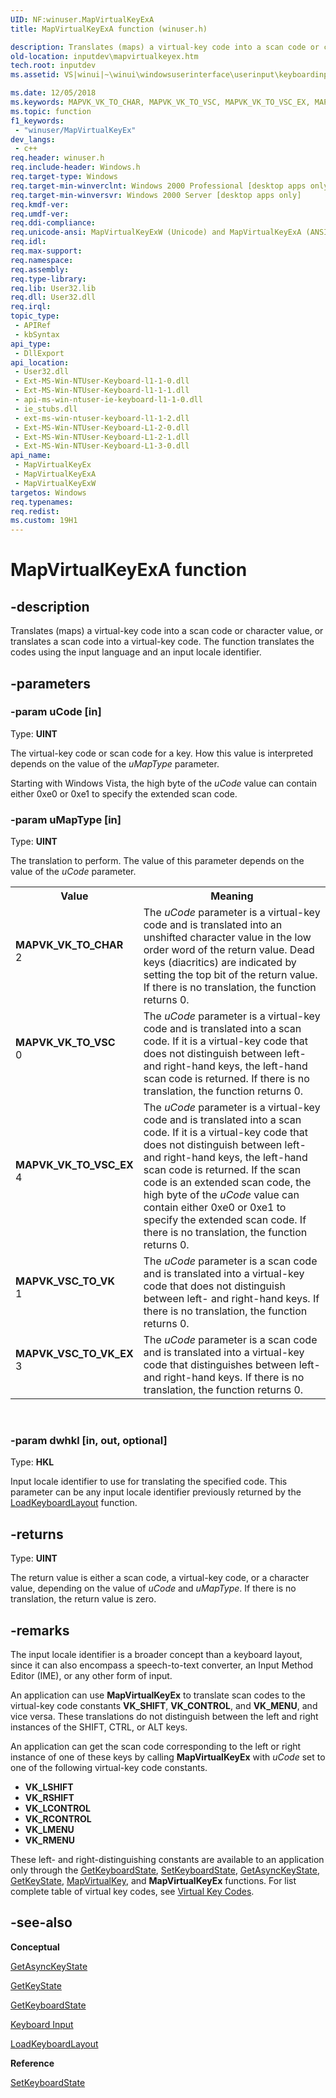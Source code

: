 ```yaml
---
UID: NF:winuser.MapVirtualKeyExA
title: MapVirtualKeyExA function (winuser.h)

description: Translates (maps) a virtual-key code into a scan code or character value, or translates a scan code into a virtual-key code. The function translates the codes using the input language and an input locale identifier.
old-location: inputdev\mapvirtualkeyex.htm
tech.root: inputdev
ms.assetid: VS|winui|~\winui\windowsuserinterface\userinput\keyboardinput\keyboardinputreference\keyboardinputfunctions\mapvirtualkeyex.htm

ms.date: 12/05/2018
ms.keywords: MAPVK_VK_TO_CHAR, MAPVK_VK_TO_VSC, MAPVK_VK_TO_VSC_EX, MAPVK_VSC_TO_VK, MAPVK_VSC_TO_VK_EX, MapVirtualKeyEx, MapVirtualKeyEx function [Keyboard and Mouse Input], MapVirtualKeyExA, MapVirtualKeyExW, _win32_MapVirtualKeyEx, _win32_mapvirtualkeyex_cpp, inputdev.mapvirtualkeyex, winui._win32_mapvirtualkeyex, winuser/MapVirtualKeyEx, winuser/MapVirtualKeyExA, winuser/MapVirtualKeyExW
ms.topic: function
f1_keywords: 
 - "winuser/MapVirtualKeyEx"
dev_langs:
 - c++
req.header: winuser.h
req.include-header: Windows.h
req.target-type: Windows
req.target-min-winverclnt: Windows 2000 Professional [desktop apps only]
req.target-min-winversvr: Windows 2000 Server [desktop apps only]
req.kmdf-ver: 
req.umdf-ver: 
req.ddi-compliance: 
req.unicode-ansi: MapVirtualKeyExW (Unicode) and MapVirtualKeyExA (ANSI)
req.idl: 
req.max-support: 
req.namespace: 
req.assembly: 
req.type-library: 
req.lib: User32.lib
req.dll: User32.dll
req.irql: 
topic_type:
 - APIRef
 - kbSyntax
api_type:
 - DllExport
api_location:
 - User32.dll
 - Ext-MS-Win-NTUser-Keyboard-l1-1-0.dll
 - Ext-MS-Win-NTUser-Keyboard-l1-1-1.dll
 - api-ms-win-ntuser-ie-keyboard-l1-1-0.dll
 - ie_stubs.dll
 - ext-ms-win-ntuser-keyboard-l1-1-2.dll
 - Ext-MS-Win-NTUser-Keyboard-L1-2-0.dll
 - Ext-MS-Win-NTUser-Keyboard-L1-2-1.dll
 - Ext-MS-Win-NTUser-Keyboard-L1-3-0.dll
api_name:
 - MapVirtualKeyEx
 - MapVirtualKeyExA
 - MapVirtualKeyExW
targetos: Windows
req.typenames: 
req.redist: 
ms.custom: 19H1
---
```


# MapVirtualKeyExA function


## -description


Translates (maps) a virtual-key code into a scan code or character value, or translates a scan code into a virtual-key code. The function translates the codes using the input language and an input locale identifier.


## -parameters




### -param uCode [in]

Type: <b>UINT</b>

The virtual-key code or scan code for a key. How this value is interpreted depends on the value of the <i>uMapType</i> parameter.

Starting with Windows Vista, the high byte of the <i>uCode</i> value can contain either 0xe0 or 0xe1 to specify the extended scan code.


### -param uMapType [in]

Type: <b>UINT</b>

The translation to perform. The value of this parameter depends on the value of the <i>uCode</i> parameter.

<table>
<tr>
<th>Value</th>
<th>Meaning</th>
</tr>
<tr>
<td width="40%"><a id="MAPVK_VK_TO_CHAR"></a><a id="mapvk_vk_to_char"></a><dl>
<dt><b>MAPVK_VK_TO_CHAR</b></dt>
<dt>2</dt>
</dl>
</td>
<td width="60%">
The <i>uCode</i> parameter is a virtual-key code and is translated into an unshifted character value in the low order word of the return value. Dead keys (diacritics) are indicated by setting the top bit of the return value. If there is no translation, the function returns 0.

</td>
</tr>
<tr>
<td width="40%"><a id="MAPVK_VK_TO_VSC"></a><a id="mapvk_vk_to_vsc"></a><dl>
<dt><b>MAPVK_VK_TO_VSC</b></dt>
<dt>0</dt>
</dl>
</td>
<td width="60%">
The <i>uCode</i> parameter is a virtual-key code and is translated into a scan code. If it is a virtual-key code that does not distinguish between left- and right-hand keys, the left-hand scan code is returned. If there is no translation, the function returns 0.

</td>
</tr>
<tr>
<td width="40%"><a id="MAPVK_VK_TO_VSC_EX"></a><a id="mapvk_vk_to_vsc_ex"></a><dl>
<dt><b>MAPVK_VK_TO_VSC_EX</b></dt>
<dt>4</dt>
</dl>
</td>
<td width="60%">
The <i>uCode</i> parameter is a virtual-key code and is translated into a scan code. If it is a virtual-key code that does not distinguish between left- and right-hand keys, the left-hand scan code is returned. If the scan code is an extended scan code, the high byte of the <i>uCode</i> value can contain either 0xe0 or 0xe1 to specify the extended scan code. If there is no translation, the function returns 0.

</td>
</tr>
<tr>
<td width="40%"><a id="MAPVK_VSC_TO_VK"></a><a id="mapvk_vsc_to_vk"></a><dl>
<dt><b>MAPVK_VSC_TO_VK</b></dt>
<dt>1</dt>
</dl>
</td>
<td width="60%">
The <i>uCode</i> parameter is a scan code and is translated into a virtual-key code that does not distinguish between left- and right-hand keys. If there is no translation, the function returns 0.

</td>
</tr>
<tr>
<td width="40%"><a id="MAPVK_VSC_TO_VK_EX"></a><a id="mapvk_vsc_to_vk_ex"></a><dl>
<dt><b>MAPVK_VSC_TO_VK_EX</b></dt>
<dt>3</dt>
</dl>
</td>
<td width="60%">
The <i>uCode</i> parameter is a scan code and is translated into a virtual-key code that distinguishes between left- and right-hand keys. If there is no translation, the function returns 0.

</td>
</tr>
</table>
 


### -param dwhkl [in, out, optional]

Type: <b>HKL</b>

Input locale identifier to use for translating the specified code. This parameter can be any input locale identifier previously returned by the <a href="https://docs.microsoft.com/windows/desktop/api/winuser/nf-winuser-loadkeyboardlayouta">LoadKeyboardLayout</a> function.


## -returns



Type: <b>UINT</b>

The return value is either a scan code, a virtual-key code, or a character value, depending on the value of <i>uCode</i> and <i>uMapType</i>. If there is no translation, the return value is zero.




## -remarks



The input locale identifier is a broader concept than a keyboard layout, since it can also encompass a speech-to-text converter, an Input Method Editor (IME), or any other form of input.

An application can use <b>MapVirtualKeyEx</b> to translate scan codes to the virtual-key code constants <b>VK_SHIFT</b>, <b>VK_CONTROL</b>, and <b>VK_MENU</b>, and vice versa. These translations do not distinguish between the left and right instances of the SHIFT, CTRL, or ALT keys.

An application can get the scan code corresponding to the left or right instance of one of these keys by calling <b>MapVirtualKeyEx</b> with <i>uCode</i> set to one of the following virtual-key code constants.

<ul>
<li><b>VK_LSHIFT</b></li>
<li><b>VK_RSHIFT</b></li>
<li><b>VK_LCONTROL</b></li>
<li><b>VK_RCONTROL</b></li>
<li><b>VK_LMENU</b></li>
<li><b>VK_RMENU</b></li>
</ul>
These left- and right-distinguishing constants are available to an application only through the <a href="https://docs.microsoft.com/windows/desktop/api/winuser/nf-winuser-getkeyboardstate">GetKeyboardState</a>, <a href="https://docs.microsoft.com/windows/desktop/api/winuser/nf-winuser-setkeyboardstate">SetKeyboardState</a>, <a href="https://docs.microsoft.com/windows/desktop/api/winuser/nf-winuser-getasynckeystate">GetAsyncKeyState</a>, <a href="https://docs.microsoft.com/windows/desktop/api/winuser/nf-winuser-getkeystate">GetKeyState</a>, <a href="https://docs.microsoft.com/windows/desktop/api/winuser/nf-winuser-mapvirtualkeya">MapVirtualKey</a>, and <b>MapVirtualKeyEx</b> functions. For list complete table of virtual key codes, see <a href="https://docs.microsoft.com/windows/desktop/inputdev/virtual-key-codes">Virtual Key Codes</a>.




## -see-also




<b>Conceptual</b>



<a href="https://docs.microsoft.com/windows/desktop/api/winuser/nf-winuser-getasynckeystate">GetAsyncKeyState</a>



<a href="https://docs.microsoft.com/windows/desktop/api/winuser/nf-winuser-getkeystate">GetKeyState</a>



<a href="https://docs.microsoft.com/windows/desktop/api/winuser/nf-winuser-getkeyboardstate">GetKeyboardState</a>



<a href="https://docs.microsoft.com/windows/desktop/inputdev/keyboard-input">Keyboard Input</a>



<a href="https://docs.microsoft.com/windows/desktop/api/winuser/nf-winuser-loadkeyboardlayouta">LoadKeyboardLayout</a>



<b>Reference</b>



<a href="https://docs.microsoft.com/windows/desktop/api/winuser/nf-winuser-setkeyboardstate">SetKeyboardState</a>
 

 


